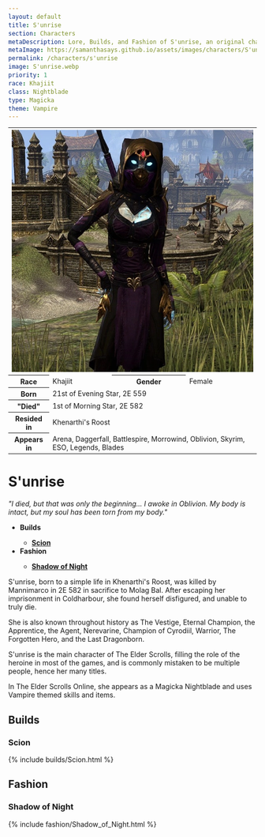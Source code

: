 ```yaml
---
layout: default
title: S'unrise
section: Characters
metaDescription: Lore, Builds, and Fashion of S'unrise, an original character by Samantha Says that apprears as a Magicka Nightblade Vampire in The Elder Scrolls Online. She uses light armour and attacks in close range with an inferno staff and her vampiric Blood for Blood skill.
metaImage: https://samanthasays.github.io/assets/images/characters/S'unrise.webp
permalink: /characters/s'unrise
image: S'unrise.webp
priority: 1
race: Khajiit
class: Nightblade
type: Magicka
theme: Vampire
---
```


<table class="character">
    <tr>
        <th colspan="4">
            <img style="max-width: 100%; max-height: 100%" src="/assets/images/characters/S'unrise.webp" alt="S'unrise">
        </th>
    </tr><tr>
        <th>Race</th>
        <td>Khajiit</td>
        <th>Gender</th>
        <td>Female</td>
    </tr><tr>
        <th>Born</th>
        <td colspan="3">21st of Evening Star, 2E 559</td>
    </tr><tr>
        <th>"Died"</th>
        <td colspan="3">1st of Morning Star, 2E 582</td>
    </tr><tr>
        <th>Resided in</th>
        <td colspan="3">Khenarthi's Roost</td>
    </tr><tr>
        <th>Appears in</th>
        <td colspan="3">Arena, Daggerfall, Battlespire, Morrowind, Oblivion, Skyrim, ESO, Legends, Blades</td>
    </tr>
</table>

<h1>S'unrise</h1>
<p style="font-style: italic">"I died, but that was only the beginning... I awoke in Oblivion. My body is intact, but my soul has been torn from my body."</p>

<ul style="font-weight: bold">
<li>Builds</li>
<ul>
    <li><a href="#scion">Scion</a></li>
</ul>
<li>Fashion</li>
<ul>
    <li><a href="#shadow_of_night">Shadow of Night</a></li>
</ul>
</ul>

S'unrise, born to a simple life in Khenarthi's Roost, was killed by Mannimarco in 2E 582 in sacrifice to Molag Bal. After escaping her imprisonment in Coldharbour, she found herself disfigured, and unable to truly die.

She is also known throughout history as The Vestige, Eternal Champion, the Apprentice, the Agent, Nerevarine, Champion of Cyrodiil, Warrior, The Forgotten Hero, and the Last Dragonborn.

S'unrise is the main character of The Elder Scrolls, filling the role of the heroine in most of the games, and is commonly mistaken to be multiple people, hence her many titles.

In The Elder Scrolls Online, she appears as a Magicka Nightblade and uses Vampire themed skills and items.

<h2 class="builds" id="builds">Builds</h2>
<h3 id="scion">Scion</h3>
<div class="buildContainer">
{% include builds/Scion.html %}
</div>

<h2 class="fashion" id="fashion">Fashion</h2>
<h3 id="shadow_of_night">Shadow of Night</h3>
<div class="fashionContainer">
{% include fashion/Shadow_of_Night.html %}
</div>